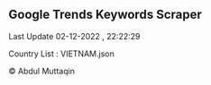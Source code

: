 

## Google Trends Keywords Scraper 
 
Last Update 02-12-2022 , 22:22:29

Country List :
VIETNAM.json



© Abdul Muttaqin 
